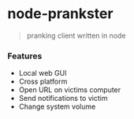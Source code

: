 # node-prankster

> pranking client written in node

### Features
* Local web GUI
* Cross platform
* Open URL on victims computer
* Send notifications to victim
* Change system volume
